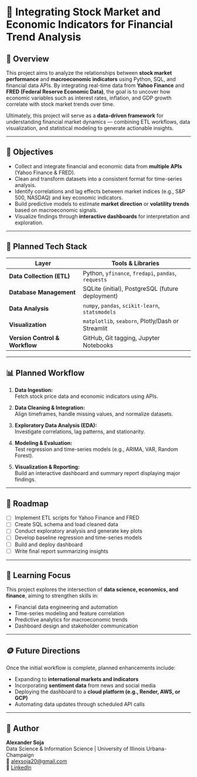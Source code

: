 # 🧠 Integrating Stock Market and Economic Indicators for Financial Trend Analysis

## 📘 Overview
This project aims to analyze the relationships between **stock market performance** and **macroeconomic indicators** using Python, SQL, and financial data APIs. By integrating real-time data from **Yahoo Finance** and **FRED (Federal Reserve Economic Data)**, the goal is to uncover how economic variables such as interest rates, inflation, and GDP growth correlate with stock market trends over time.

Ultimately, this project will serve as a **data-driven framework** for understanding financial market dynamics — combining ETL workflows, data visualization, and statistical modeling to generate actionable insights.

---

## 🎯 Objectives
- Collect and integrate financial and economic data from **multiple APIs** (Yahoo Finance & FRED).  
- Clean and transform datasets into a consistent format for time-series analysis.  
- Identify correlations and lag effects between market indices (e.g., S&P 500, NASDAQ) and key economic indicators.  
- Build predictive models to estimate **market direction** or **volatility trends** based on macroeconomic signals.  
- Visualize findings through **interactive dashboards** for interpretation and exploration.  

---

## 🧩 Planned Tech Stack
| Layer | Tools & Libraries |
|-------|--------------------|
| **Data Collection (ETL)** | Python, `yfinance`, `fredapi`, `pandas`, `requests` |
| **Database Management** | SQLite (initial), PostgreSQL (future deployment) |
| **Data Analysis** | `numpy`, `pandas`, `scikit-learn`, `statsmodels` |
| **Visualization** | `matplotlib`, `seaborn`, Plotly/Dash or Streamlit |
| **Version Control & Workflow** | GitHub, Git tagging, Jupyter Notebooks |

---

## 📊 Planned Workflow
1. **Data Ingestion:**  
   Fetch stock price data and economic indicators using APIs.  

2. **Data Cleaning & Integration:**  
   Align timeframes, handle missing values, and normalize datasets.  

3. **Exploratory Data Analysis (EDA):**  
   Investigate correlations, lag patterns, and stationarity.  

4. **Modeling & Evaluation:**  
   Test regression and time-series models (e.g., ARIMA, VAR, Random Forest).  

5. **Visualization & Reporting:**  
   Build an interactive dashboard and summary report displaying major findings.  

---

## 🚀 Roadmap
- [ ] Implement ETL scripts for Yahoo Finance and FRED  
- [ ] Create SQL schema and load cleaned data  
- [ ] Conduct exploratory analysis and generate key plots  
- [ ] Develop baseline regression and time-series models  
- [ ] Build and deploy dashboard  
- [ ] Write final report summarizing insights  

---

## 🧠 Learning Focus
This project explores the intersection of **data science, economics, and finance**, aiming to strengthen skills in:
- Financial data engineering and automation  
- Time-series modeling and feature correlation  
- Predictive analytics for macroeconomic trends  
- Dashboard design and stakeholder communication  

---

## 🪙 Future Directions
Once the initial workflow is complete, planned enhancements include:
- Expanding to **international markets and indicators**  
- Incorporating **sentiment data** from news and social media  
- Deploying the dashboard to a **cloud platform (e.g., Render, AWS, or GCP)**  
- Automating data updates through scheduled API calls  

---

## 👤 Author
**Alexander Soja**  
Data Science & Information Science | University of Illinois Urbana-Champaign  
📧 [alexsoja20@gmail.com](mailto:alexsoja20@gmail.com)  
🔗 [LinkedIn](https://www.linkedin.com/in/alex-soja/)  
